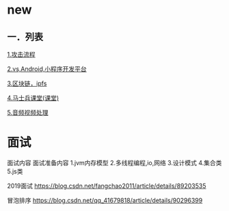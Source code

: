 # new

## 一．列表

[1.攻击流程](attack.md)

[2.vs,Android,小程序开发平台](dev_platform.md)

[3.区块链，ipfs](block_chain-ipfs.md)

[4.马士兵课堂(课堂)](mashibing.md)

[5.音频视频处理](audio_video.md)

# 面试

面试内容
面试准备内容
1.jvm内存模型
2.多线程编程,io,网络
3.设计模式
4.集合类
5.js类

2019面试
https://blog.csdn.net/fangchao2011/article/details/89203535

冒泡排序
https://blog.csdn.net/qq_41679818/article/details/90296399

